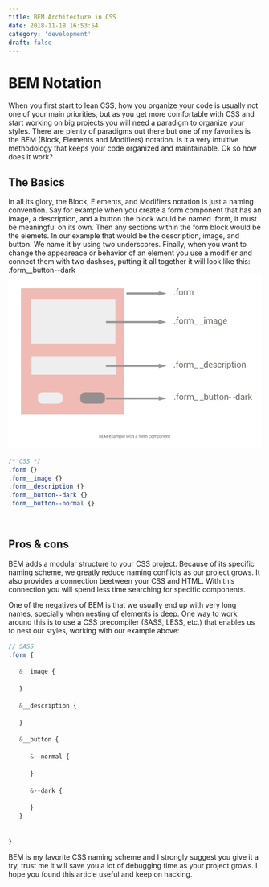 ```yaml
---
title: BEM Architecture in CSS
date: 2018-11-18 16:53:54
category: 'development'
draft: false
---
```


# BEM Notation 

When you first start to lean CSS, how you organize your code is usually not one of your main priorities, but as you get more comfortable with CSS and start working on big projects you will need a paradigm to organize your styles. There are plenty of paradigms out there but one of my favorites is the BEM (Block, Elements and Modifiers) notation. Is it a very intuitive methodology that keeps your code organized and maintainable. Ok so how does it work? 

## The Basics 
In all its glory, the Block, Elements, and Modifiers notation is just a naming convention. Say for example when you create a form component that has an image, a description, and a button the block would be named .form, it must be meaningful on its own. Then any sections within the form block would be the elemets. In our example that would be the description, image, and button. We name it by using two underscores. Finally, when you want to change the appeareace or behavior of an element you use a modifier and connect them with two dashses, putting it all together it will look like this:  .form__button--dark
<br/>
<img src="https://raw.githubusercontent.com/AndresXI/Hexo-Blog/master/form.png">

```css
/* CSS */
.form {}
.form__image {}
.form__description {}
.form__button--dark {}
.form__button--normal {}
```
<br/>

## Pros & cons 
BEM adds a modular structure to your CSS project. Because of its specific naming scheme, we greatly reduce naming conflicts as our project grows. It also provides a connection beetween your CSS and HTML. With this connection you will spend less time searching for specific components. 

One of the negatives of BEM is that we usually end up with very long names, specially when nesting of elements is deep. One way to work around this is to use a CSS precompiler (SASS, LESS, etc.) that enables us to nest our styles, working with our example above: 

```scss
// SASS
.form {

   &__image {

   }

   &__description {

   }

   &__button {

      &--normal {

      }

      &--dark {

      }
   }


}
```

BEM is my favorite CSS naming scheme and I strongly suggest you give it a try, trust me it will save you a lot of debugging time as your project grows. I hope you found this article useful and keep on hacking. 